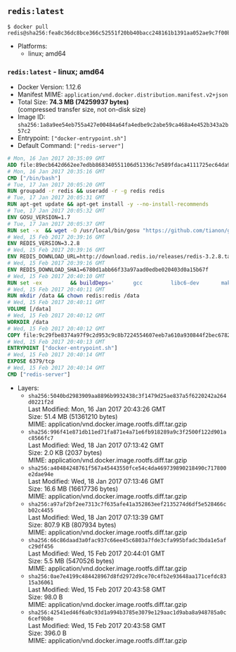 ## `redis:latest`

```console
$ docker pull redis@sha256:fea8c36dc8bce366c52551f20bb40bacc248161b1391aa052ae9c7f00b647fd0
```

-	Platforms:
	-	linux; amd64

### `redis:latest` - linux; amd64

-	Docker Version: 1.12.6
-	Manifest MIME: `application/vnd.docker.distribution.manifest.v2+json`
-	Total Size: **74.3 MB (74259937 bytes)**  
	(compressed transfer size, not on-disk size)
-	Image ID: `sha256:1a8a9ee54eb755a427e00484a64fa4edbe9c2abe59ca468a4e452b343a2b57c2`
-	Entrypoint: `["docker-entrypoint.sh"]`
-	Default Command: `["redis-server"]`

```dockerfile
# Mon, 16 Jan 2017 20:35:09 GMT
ADD file:89ecb642d662ee7edbb868340551106d51336c7e589fdaca4111725ec64da957 in / 
# Mon, 16 Jan 2017 20:35:16 GMT
CMD ["/bin/bash"]
# Tue, 17 Jan 2017 20:05:20 GMT
RUN groupadd -r redis && useradd -r -g redis redis
# Tue, 17 Jan 2017 20:05:31 GMT
RUN apt-get update && apt-get install -y --no-install-recommends 		ca-certificates 		wget 	&& rm -rf /var/lib/apt/lists/*
# Tue, 17 Jan 2017 20:05:32 GMT
ENV GOSU_VERSION=1.7
# Tue, 17 Jan 2017 20:05:37 GMT
RUN set -x 	&& wget -O /usr/local/bin/gosu "https://github.com/tianon/gosu/releases/download/$GOSU_VERSION/gosu-$(dpkg --print-architecture)" 	&& wget -O /usr/local/bin/gosu.asc "https://github.com/tianon/gosu/releases/download/$GOSU_VERSION/gosu-$(dpkg --print-architecture).asc" 	&& export GNUPGHOME="$(mktemp -d)" 	&& gpg --keyserver ha.pool.sks-keyservers.net --recv-keys B42F6819007F00F88E364FD4036A9C25BF357DD4 	&& gpg --batch --verify /usr/local/bin/gosu.asc /usr/local/bin/gosu 	&& rm -r "$GNUPGHOME" /usr/local/bin/gosu.asc 	&& chmod +x /usr/local/bin/gosu 	&& gosu nobody true
# Wed, 15 Feb 2017 20:39:16 GMT
ENV REDIS_VERSION=3.2.8
# Wed, 15 Feb 2017 20:39:16 GMT
ENV REDIS_DOWNLOAD_URL=http://download.redis.io/releases/redis-3.2.8.tar.gz
# Wed, 15 Feb 2017 20:39:16 GMT
ENV REDIS_DOWNLOAD_SHA1=6780d1abb66f33a97aad0edbe020403d0a15b67f
# Wed, 15 Feb 2017 20:40:10 GMT
RUN set -ex 		&& buildDeps=' 		gcc 		libc6-dev 		make 	' 	&& apt-get update 	&& apt-get install -y $buildDeps --no-install-recommends 	&& rm -rf /var/lib/apt/lists/* 		&& wget -O redis.tar.gz "$REDIS_DOWNLOAD_URL" 	&& echo "$REDIS_DOWNLOAD_SHA1 *redis.tar.gz" | sha1sum -c - 	&& mkdir -p /usr/src/redis 	&& tar -xzf redis.tar.gz -C /usr/src/redis --strip-components=1 	&& rm redis.tar.gz 		&& grep -q '^#define CONFIG_DEFAULT_PROTECTED_MODE 1$' /usr/src/redis/src/server.h 	&& sed -ri 's!^(#define CONFIG_DEFAULT_PROTECTED_MODE) 1$!\1 0!' /usr/src/redis/src/server.h 	&& grep -q '^#define CONFIG_DEFAULT_PROTECTED_MODE 0$' /usr/src/redis/src/server.h 		&& make -C /usr/src/redis 	&& make -C /usr/src/redis install 		&& rm -r /usr/src/redis 		&& apt-get purge -y --auto-remove $buildDeps
# Wed, 15 Feb 2017 20:40:11 GMT
RUN mkdir /data && chown redis:redis /data
# Wed, 15 Feb 2017 20:40:11 GMT
VOLUME [/data]
# Wed, 15 Feb 2017 20:40:12 GMT
WORKDIR /data
# Wed, 15 Feb 2017 20:40:12 GMT
COPY file:9c29fbe8374a97f9c2d953c9c8b7224554607eeb7a610a930844f2bec678265c in /usr/local/bin/ 
# Wed, 15 Feb 2017 20:40:13 GMT
ENTRYPOINT ["docker-entrypoint.sh"]
# Wed, 15 Feb 2017 20:40:14 GMT
EXPOSE 6379/tcp
# Wed, 15 Feb 2017 20:40:14 GMT
CMD ["redis-server"]
```

-	Layers:
	-	`sha256:5040bd2983909aa8896b9932438c3f1479d25ae837a5f6220242a264d0221f2d`  
		Last Modified: Mon, 16 Jan 2017 20:43:26 GMT  
		Size: 51.4 MB (51361210 bytes)  
		MIME: application/vnd.docker.image.rootfs.diff.tar.gzip
	-	`sha256:996f41e871db11ed71fa871e4a71e6fb918289a9c3f2500f122d901ac8566fc7`  
		Last Modified: Wed, 18 Jan 2017 07:13:42 GMT  
		Size: 2.0 KB (2037 bytes)  
		MIME: application/vnd.docker.image.rootfs.diff.tar.gzip
	-	`sha256:a40484248761f567a45443550fce54c4da469739890218490c717800e2dae94e`  
		Last Modified: Wed, 18 Jan 2017 07:13:46 GMT  
		Size: 16.6 MB (16617736 bytes)  
		MIME: application/vnd.docker.image.rootfs.diff.tar.gzip
	-	`sha256:a97af2bf2ee7313c7f635afe41a352863eef2135274d6df5e528466cb02c4455`  
		Last Modified: Wed, 18 Jan 2017 07:13:39 GMT  
		Size: 807.9 KB (807934 bytes)  
		MIME: application/vnd.docker.image.rootfs.diff.tar.gzip
	-	`sha256:66c86daad3a0fac937c66ee45c6803a7fde3cfa995bfadc3bda1e5afc29df456`  
		Last Modified: Wed, 15 Feb 2017 20:44:01 GMT  
		Size: 5.5 MB (5470526 bytes)  
		MIME: application/vnd.docker.image.rootfs.diff.tar.gzip
	-	`sha256:0ae7e4199c484428967d8fd2972d9ce70c4fb2e93648aa171cefdc8315a36061`  
		Last Modified: Wed, 15 Feb 2017 20:43:58 GMT  
		Size: 98.0 B  
		MIME: application/vnd.docker.image.rootfs.diff.tar.gzip
	-	`sha256:42541ed46f6a0c93d1a994b3785e3079e129aac1d9aba8a948785a0c6cef9b8e`  
		Last Modified: Wed, 15 Feb 2017 20:43:58 GMT  
		Size: 396.0 B  
		MIME: application/vnd.docker.image.rootfs.diff.tar.gzip
